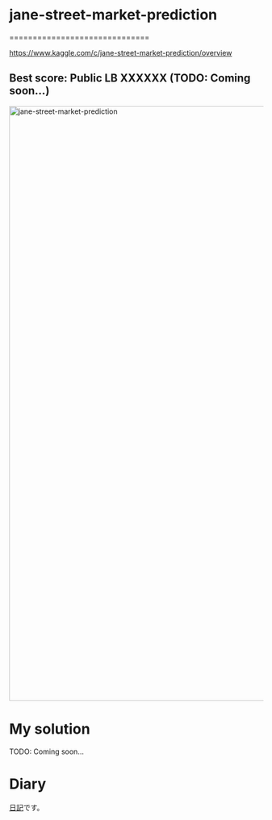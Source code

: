 # jane-street-market-prediction
==============================

https://www.kaggle.com/c/jane-street-market-prediction/overview

Best score: Public LB XXXXXX (TODO: Coming soon...)
------------
<img width="1179" alt="jane-street-market-prediction" src="https://user-images.githubusercontent.com/24473602/101985167-a9cfe800-3cc9-11eb-80d3-a89389ee0e0c.png">

# My solution
TODO: Coming soon...

# Diary
[日記](https://github.com/yota-p/kaggle_jane-street-market-prediction/wiki/Diary)です。
